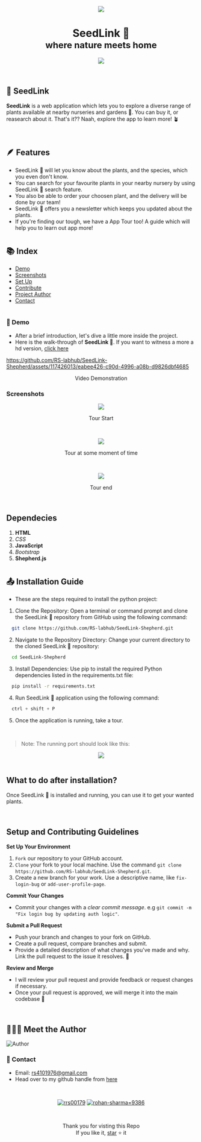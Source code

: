 <p align="center">
    <img src="Preview/Logo.png" />
</p>

#

<h1 align="center">
  SeedLink 🌱<br>
  <small>where nature meets home</small>
</h1>


<p align="center">
  <img src="Preview/title.png"  />
</p>

<br>

## 🌱 SeedLink  
 **SeedLink** is a web application which lets you to explore a diverse range of plants available at nearby nurseries and gardens 🌿. You can buy it, or reasearch about it. That's it?? Naah, explore the app to learn more! 🪴

<br>

## 🪶 Features
- SeedLink 🌱 will let you know about the plants, and the species, which you even don't know.
- You can search for your favourite plants in your nearby nursery by using SeedLink 🌱 search feature.
- You also be able to order your choosen plant, and the delivery will be done by our team!
- SeedLink 🌱 offers you a newsletter which keeps you updated about the plants.
- If you're finding our tough, we have a App Tour too! A guide which will help you to learn out app more!

#

## :books: Index

- [Demo](#movie_camera-Demo)
- [Screenshots](#screenshots)
- [Set Up](#outbox_tray-Set-up)
- [Contribute](#building_construction-Contribute)
- [Project Author](#people_holding_hands-Meet-the-Author)
- [Contact](#email-contact)

#

###  :movie_camera: Demo
- After a brief introduction, let's dive a little more inside the project.
- Here is the walk-through of **SeedLink 🌱**. If you want to witness a more a hd version, [click here](https://github.com/RS-labhub/SeedLink-Shepherd/blob/main/Preview/SeedLink.mp4)

https://github.com/RS-labhub/SeedLink-Shepherd/assets/117426013/eabee426-c90d-4996-a08b-d9826dbf4685

<p align="center">Video Demonstration</p>

### Screenshots

<p align="center">
  <img src="Preview/start.png"  />
  <p align="center">Tour Start</p>
  <br>
  <p align="center">
  <img src="Preview/middle.png"  />
  <p align="center">Tour at some moment of time</p>
  <br>
  <p align="center">
  <img src="Preview/end.png"  />
  <p align="center">Tour end</p>
</p>

<br>


## Dependecies
1. **HTML**
2. *CSS*
3. **JavaScript**
4. *Bootstrap*
5. **Shepherd.js**

#

##  :outbox_tray: Installation Guide
- These are the steps required to install the python project:


1. Clone the Repository: Open a terminal or command prompt and clone the SeedLink 🌱 repository from GitHub using the following command:

  ```bash
    git clone https://github.com/RS-labhub/SeedLink-Shepherd.git
  ```

2. Navigate to the Repository Directory: Change your current directory to the cloned SeedLink 🌱 repository:

  ```bash
    cd SeedLink-Shepherd
  ```

3. Install Dependencies: Use pip to install the required Python dependencies listed in the requirements.txt file:

  ```bash
    pip install -r requirements.txt
  ```

4. Run SeedLink 🌱 application using the following command:

  ```py
    ctrl + shift + P
  ```

5. Once the application is running, take a tour.

<br>

> Note: The running port should look like this:
<p align="center">
  <img src="Preview/port.png">

<br>
<br>


## What to do after installation?
Once SeedLink 🌱 is installed and running, you can use it to get your wanted plants.


$~$

## Setup and Contributing Guidelines
    
**Set Up Your Environment**

1. `Fork` our repository to your GitHub account. 
2. `Clone` your fork to your local machine. 
    Use the command `git clone https://github.com/RS-labhub/SeedLink-Shepherd.git`.
3. Create a new branch for your work. 
    Use a descriptive name, like `fix-login-bug` or `add-user-profile-page`.
    
**Commit Your Changes**

- Commit your changes with a _clear commit message_. 
  e.g `git commit -m "Fix login bug by updating auth logic"`.

**Submit a Pull Request**

- Push your branch and changes to your fork on GitHub.
- Create a pull request, compare branches and submit.
- Provide a detailed description of what changes you've made and why. 
  Link the pull request to the issue it resolves. 🔗
    
**Review and Merge**

- I will review your pull request and provide feedback or request changes if necessary. 
- Once your pull request is approved, we will merge it into the main codebase 🥳

$~$

## :people_holding_hands: Meet the Author

<img  src="Preview/author.jpeg" alt="Author">


### :email: Contact 
- Email: rs4101976@gmail.com
- Head over to my github handle from [here](https://github.com/RS-labhub)

<br>

<p align="center">
<a href="https://twitter.com/rrs00179" target="blank"><img src="https://img.shields.io/badge/Twitter/X-000000?style=for-the-badge&logo=x&logoColor=white" alt="rrs00179" /></a>
<a href="https://www.linkedin.com/in/rohan-sharma-9386rs/" target="blank"><img src="https://img.shields.io/badge/LinkedIn-0077B5?style=for-the-badge&logo=linkedin&logoColor=white" alt="rohan-sharma=9386" /></a>
</p>

<br>

<p align="center">
   Thank you for visting this Repo <br>If you like it, <a href="https://github.com/RS-labhub/I-Love-You/stargazers">star</a> ⭐ it
</p>
